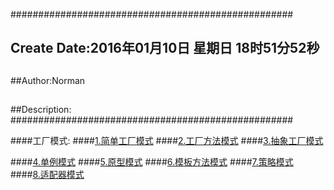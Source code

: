 ###################################################
## Create Date:2016年01月10日 星期日 18时51分52秒
##
##Author:Norman
##
##Description: 
###################################################

####工厂模式:
####[1.简单工厂模式](./SimpleFactoryPattern)
####[2.工厂方法模式](./FactoryMethod)
####[3.抽象工厂模式](./AbstractFactory)

####[4.单例模式](./Singleton)
####[5.原型模式](./PrototypePattern)
####[6.模板方法模式](./TemplateMethod)
####[7.策略模式](./StrategyPattern)
####[8.适配器模式](./AdapterPattern)
